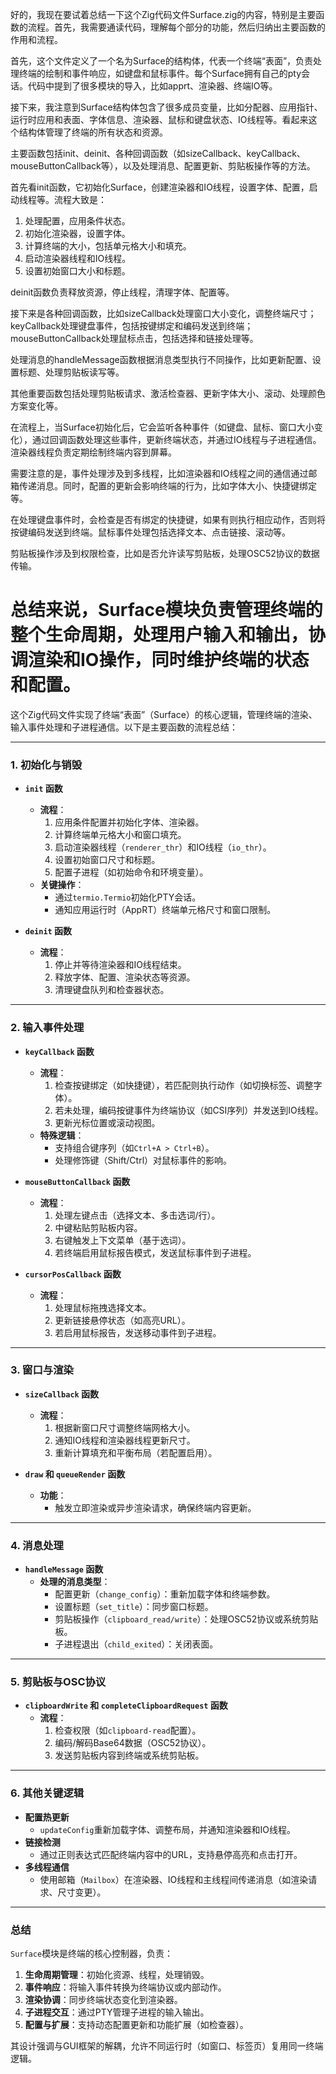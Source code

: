 好的，我现在要试着总结一下这个Zig代码文件Surface.zig的内容，特别是主要函数的流程。首先，我需要通读代码，理解每个部分的功能，然后归纳出主要函数的作用和流程。

首先，这个文件定义了一个名为Surface的结构体，代表一个终端“表面”，负责处理终端的绘制和事件响应，如键盘和鼠标事件。每个Surface拥有自己的pty会话。代码中提到了很多模块的导入，比如apprt、渲染器、终端IO等。

接下来，我注意到Surface结构体包含了很多成员变量，比如分配器、应用指针、运行时应用和表面、字体信息、渲染器、鼠标和键盘状态、IO线程等。看起来这个结构体管理了终端的所有状态和资源。

主要函数包括init、deinit、各种回调函数（如sizeCallback、keyCallback、mouseButtonCallback等），以及处理消息、配置更新、剪贴板操作等的方法。

首先看init函数，它初始化Surface，创建渲染器和IO线程，设置字体、配置，启动线程等。流程大致是：

1. 处理配置，应用条件状态。
2. 初始化渲染器，设置字体。
3. 计算终端的大小，包括单元格大小和填充。
4. 启动渲染器线程和IO线程。
5. 设置初始窗口大小和标题。

deinit函数负责释放资源，停止线程，清理字体、配置等。

接下来是各种回调函数，比如sizeCallback处理窗口大小变化，调整终端尺寸；keyCallback处理键盘事件，包括按键绑定和编码发送到终端；mouseButtonCallback处理鼠标点击，包括选择和链接处理等。

处理消息的handleMessage函数根据消息类型执行不同操作，比如更新配置、设置标题、处理剪贴板读写等。

其他重要函数包括处理剪贴板请求、激活检查器、更新字体大小、滚动、处理颜色方案变化等。

在流程上，当Surface初始化后，它会监听各种事件（如键盘、鼠标、窗口大小变化），通过回调函数处理这些事件，更新终端状态，并通过IO线程与子进程通信。渲染器线程负责定期绘制终端内容到屏幕。

需要注意的是，事件处理涉及到多线程，比如渲染器和IO线程之间的通信通过邮箱传递消息。同时，配置的更新会影响终端的行为，比如字体大小、快捷键绑定等。

在处理键盘事件时，会检查是否有绑定的快捷键，如果有则执行相应动作，否则将按键编码发送到终端。鼠标事件处理包括选择文本、点击链接、滚动等。

剪贴板操作涉及到权限检查，比如是否允许读写剪贴板，处理OSC52协议的数据传输。

总结来说，Surface模块负责管理终端的整个生命周期，处理用户输入和输出，协调渲染和IO操作，同时维护终端的状态和配置。
================================================
这个Zig代码文件实现了终端“表面”（Surface）的核心逻辑，管理终端的渲染、输入事件处理和子进程通信。以下是主要函数的流程总结：

---

### **1. 初始化与销毁**
- **`init` 函数**  
  - **流程**：  
    1. 应用条件配置并初始化字体、渲染器。  
    2. 计算终端单元格大小和窗口填充。  
    3. 启动渲染器线程（`renderer_thr`）和IO线程（`io_thr`）。  
    4. 设置初始窗口尺寸和标题。  
    5. 配置子进程（如初始命令和环境变量）。  
  - **关键操作**：  
    - 通过`termio.Termio`初始化PTY会话。  
    - 通知应用运行时（AppRT）终端单元格尺寸和窗口限制。  

- **`deinit` 函数**  
  - **流程**：  
    1. 停止并等待渲染器和IO线程结束。  
    2. 释放字体、配置、渲染状态等资源。  
    3. 清理键盘队列和检查器状态。  

---

### **2. 输入事件处理**
- **`keyCallback` 函数**  
  - **流程**：  
    1. 检查按键绑定（如快捷键），若匹配则执行动作（如切换标签、调整字体）。  
    2. 若未处理，编码按键事件为终端协议（如CSI序列）并发送到IO线程。  
    3. 更新光标位置或滚动视图。  
  - **特殊逻辑**：  
    - 支持组合键序列（如`Ctrl+A > Ctrl+B`）。  
    - 处理修饰键（Shift/Ctrl）对鼠标事件的影响。  

- **`mouseButtonCallback` 函数**  
  - **流程**：  
    1. 处理左键点击（选择文本、多击选词/行）。  
    2. 中键粘贴剪贴板内容。  
    3. 右键触发上下文菜单（基于选词）。  
    4. 若终端启用鼠标报告模式，发送鼠标事件到子进程。  

- **`cursorPosCallback` 函数**  
  - **流程**：  
    1. 处理鼠标拖拽选择文本。  
    2. 更新链接悬停状态（如高亮URL）。  
    3. 若启用鼠标报告，发送移动事件到子进程。  

---

### **3. 窗口与渲染**
- **`sizeCallback` 函数**  
  - **流程**：  
    1. 根据新窗口尺寸调整终端网格大小。  
    2. 通知IO线程和渲染器线程更新尺寸。  
    3. 重新计算填充和平衡布局（若配置启用）。  

- **`draw` 和 `queueRender` 函数**  
  - **功能**：  
    - 触发立即渲染或异步渲染请求，确保终端内容更新。  

---

### **4. 消息处理**
- **`handleMessage` 函数**  
  - **处理的消息类型**：  
    - 配置更新（`change_config`）：重新加载字体和终端参数。  
    - 设置标题（`set_title`）：同步窗口标题。  
    - 剪贴板操作（`clipboard_read/write`）：处理OSC52协议或系统剪贴板。  
    - 子进程退出（`child_exited`）：关闭表面。  

---

### **5. 剪贴板与OSC协议**
- **`clipboardWrite` 和 `completeClipboardRequest` 函数**  
  - **流程**：  
    1. 检查权限（如`clipboard-read`配置）。  
    2. 编码/解码Base64数据（OSC52协议）。  
    3. 发送剪贴板内容到终端或系统剪贴板。  

---

### **6. 其他关键逻辑**
- **配置热更新**  
  - `updateConfig`重新加载字体、调整布局，并通知渲染器和IO线程。  
- **链接检测**  
  - 通过正则表达式匹配终端内容中的URL，支持悬停高亮和点击打开。  
- **多线程通信**  
  - 使用邮箱（`Mailbox`）在渲染器、IO线程和主线程间传递消息（如渲染请求、尺寸变更）。  

---

### **总结**
`Surface`模块是终端的核心控制器，负责：  
1. **生命周期管理**：初始化资源、线程，处理销毁。  
2. **事件响应**：将输入事件转换为终端协议或内部动作。  
3. **渲染协调**：同步终端状态变化到渲染器。  
4. **子进程交互**：通过PTY管理子进程的输入输出。  
5. **配置与扩展**：支持动态配置更新和功能扩展（如检查器）。  

其设计强调与GUI框架的解耦，允许不同运行时（如窗口、标签页）复用同一终端逻辑。